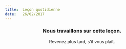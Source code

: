 ```yaml
---
title:  Leçon quotidienne
date:   26/02/2017
---
```


### <center>Nous travaillons sur cette leçon.</center>
<center>Revenez plus tard, s'il vous plaît.</center>